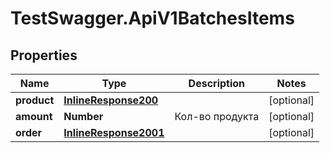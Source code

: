 # TestSwagger.ApiV1BatchesItems

## Properties

Name | Type | Description | Notes
------------ | ------------- | ------------- | -------------
**product** | [**InlineResponse200**](InlineResponse200.md) |  | [optional] 
**amount** | **Number** | Кол-во продукта | [optional] 
**order** | [**InlineResponse2001**](InlineResponse2001.md) |  | [optional] 


